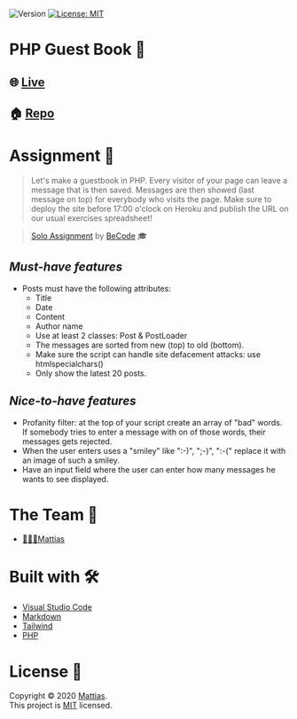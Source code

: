<p>
  <img alt="Version" src="https://img.shields.io/badge/version-1.0.0-blue.svg?cacheSeconds=2592000" />
  <a href="https://github.com/WiseCoding/php-guestbook/blob/master/LICENSE" target="_blank">
    <img alt="License: MIT" src="https://img.shields.io/github/license/WiseCoding/php-guestbook" />
  </a>
</p>

# PHP Guest Book 📖

## 🌐 [Live](https://php-guestbook-mattias.herokuapp.com/)

## 🏠 [Repo](https://github.com/WiseCoding/php-guestbook#readme)

# Assignment 📝

> Let's make a guestbook in PHP. Every visitor of your page can leave a message that is then saved. Messages are then showed (last message on top) for everybody who visits the page.
> Make sure to deploy the site before 17:00 o'clock on Heroku and publish the URL on our usual exercises spreadsheet!

> [Solo Assignment](https://github.com/becodeorg/gnt-yu-3-21/tree/master/3.The-Mountain/5.PHP-Guestbook) by [BeCode](https://becode.org/) 🎓

## _Must-have features_

- Posts must have the following attributes:
  - Title
  - Date
  - Content
  - Author name
  - Use at least 2 classes: Post & PostLoader
  - The messages are sorted from new (top) to old (bottom).
  - Make sure the script can handle site defacement attacks: use htmlspecialchars()
  - Only show the latest 20 posts.

## _Nice-to-have features_

- Profanity filter: at the top of your script create an array of "bad" words. If somebody tries to enter a message with on of those words, their messages gets rejected.
- When the user enters uses a "smiley" like ":-)", ";-)", ":-(" replace it with an image of such a smiley.
- Have an input field where the user can enter how many messages he wants to see displayed.

# The Team 👥

- [👨🏼‍💻Mattias](https://github.com/WiseCoding/)

# Built with 🛠

- [Visual Studio Code](https://code.visualstudio.com/)
- [Markdown](https://www.markdownguide.org/)
- [Tailwind](https://tailwindcss.com/)
- [PHP](https://www.php.net/)

# License 📎

Copyright © 2020 [Mattias](https://github.com/WiseCoding).<br />
This project is [MIT](https://github.com/WiseCoding/php-guestbook/blob/master/LICENSE) licensed.
